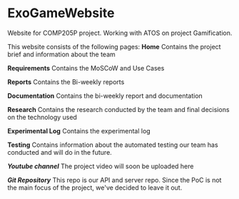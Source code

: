 # ExoGameWebsite
Website for COMP205P project.
Working with ATOS on project Gamification.

This website consists of the following pages:
**Home**
Contains the project brief and information about the team

**Requirements**
Contains the MoSCoW and Use Cases

**Reports**
Contains the Bi-weekly reports

**Documentation**
Contains the bi-weekly report and documentation

**Research**
Contains the research conducted by the team and final decisions on the technology used

**Experimental Log**
Contains the experimental log

**Testing**
Contains information about the automated testing our team has conducted and will do in the future.

***Youtube channel***
The project video will soon be uploaded here

***Git Repository***
This repo is our API and server repo. Since the PoC is not the main focus of the project, we've decided to leave it out.
